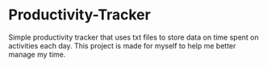 # Productivity-Tracker

Simple productivity tracker that uses txt files to store data on time spent on activities each day. This project is made for myself to help me better manage my time. 
